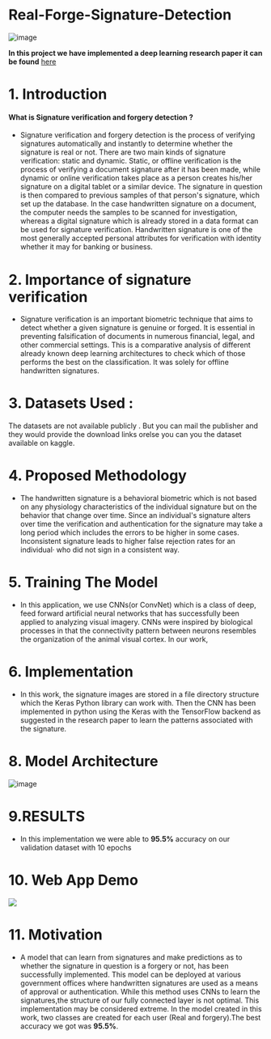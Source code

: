 # Real-Forge-Signature-Detection

![image](https://assetsds.cdnedge.bluemix.net/sites/default/files/styles/very_big_1/public/feature/images/port_signature.jpg?itok=GazzUq75)



**In this project we have implemented a deep learning research paper it can be found** [here](https://philarchive.org/archive/ALAHSV)


# 1. Introduction

#### What is Signature  verification  and  forgery  detection ?

- Signature  verification  and  forgery  detection  is  the  process  of  verifying  signatures  automatically  and  instantly  to determine  whether  the  signature  is  real  or  not.  There  are  two  main  kinds  of  signature  verification:  static  and dynamic.  Static,  or  offline  verification  is  the  process  of  verifying  a document  signature  after  it  has  been  made, while  dynamic  or  online  verification takes  place  as  a  person  creates  his/her  signature  on  a  digital tablet  or  a similar  device.  The  signature  in  question  is  then  compared  to previous  samples  of  that  person's  signature,  which set  up  the  database.  In the  case  handwritten  signature  on  a  document,  the  computer  needs  the samples  to  be scanned  for  investigation,  whereas  a  digital  signature  which  is  already  stored  in  a  data  format  can  be  used  for signature  verification.  Handwritten  signature  is  one  of  the  most  generally  accepted  personal  attributes for verification with identity whether it may for banking or business.

# 2. Importance of signature verification

* Signature verification is an important biometric technique that aims to detect whether a given signature is genuine or forged. It is essential in preventing falsification of documents in numerous financial, legal, and other commercial settings. This is a comparative analysis of different already known deep learning architectures to check which of those performs the best on the classification. It was solely for offline handwritten signatures.

# 3. Datasets Used :
The datasets are not available publicly . But you can mail the publisher and they would provide the download links orelse you can you the dataset available on kaggle.

# 4. Proposed Methodology

- The  handwritten  signature  is  a  behavioral  biometric  which  is  not  based  on  any  physiology  characteristics  of  the individual signature but on the behavior that change over time. Since an individual's signature alters over time the verification and authentication for the signature may take a long  period which includes the errors to be higher in some  cases.  Inconsistent  signature  leads  to higher  false  rejection  rates  for  an  individual·  who  did  not  sign  in  a consistent way.

# 5. Training The Model

- In  this  application,  we  use  CNNs(or  ConvNet)  which  is  a  class  of  deep,  feed forward  artificial  neural  networks that  has  successfully  been  applied  to analyzing  visual  imagery.  CNNs  were  inspired  by  biological  processes  in that the connectivity pattern between neurons resembles the organization of the animal visual cortex. In our work, 

# 6. Implementation

- In this work, the signature images are stored in a file directory structure which the Keras Python library can work with.  Then the  CNN has  been implemented in python using the  Keras  with the  TensorFlow backend as suggested in the research paper to learn the patterns associated with the signature.

# 8. Model Architecture

![image](https://github.com/akhiilkasare/Real-Forge-Signature-Detection/blob/main/Screenshot%20from%202020-10-29%2002-09-27.png)

# 9.RESULTS 

- In this implementation we were able to **95.5%** accuracy on our validation dataset with 10 epochs 

# 10. Web App Demo

![](https://github.com/akhiilkasare/Real-Forge-Signature-Detection/blob/main/Animated%20GIF-source.gif)

# 11. Motivation

- A model that can learn from signatures and make predictions as to whether the signature in question is a forgery or
not, has been successfully implemented. This model can be deployed at various government offices where handwritten signatures are used as a means of approval or authentication. While this method uses CNNs to learn the signatures,the structure  of our fully connected layer is not optimal. This implementation may be considered extreme. In the model created in this work, two classes are created for each user (Real and forgery).The best accuracy we got was **95.5%**.

